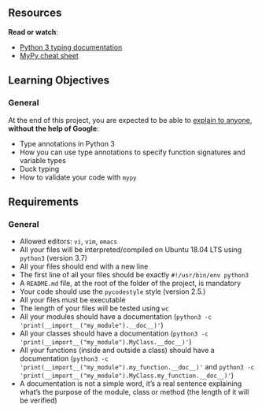 
## Resources

**Read or watch**:

-   [Python 3 typing documentation](https://intranet.alxswe.com/rltoken/5j0OtdWh36_HVAHKJX2gaA "Python 3 typing documentation")
-   [MyPy cheat sheet](https://intranet.alxswe.com/rltoken/Eud-nrUG7x3iT6JD2Sas-g "MyPy cheat sheet")

## Learning Objectives

### General

At the end of this project, you are expected to be able to  [explain to anyone](https://intranet.alxswe.com/rltoken/hGUom4nCewYmroS4ii_ZDQ "explain to anyone"),  **without the help of Google**:

-   Type annotations in Python 3
-   How you can use type annotations to specify function signatures and variable types
-   Duck typing
-   How to validate your code with  `mypy`

## Requirements

### General

-   Allowed editors:  `vi`,  `vim`,  `emacs`
-   All your files will be interpreted/compiled on Ubuntu 18.04 LTS using  `python3`  (version 3.7)
-   All your files should end with a new line
-   The first line of all your files should be exactly  `#!/usr/bin/env python3`
-   A  `README.md`  file, at the root of the folder of the project, is mandatory
-   Your code should use the  `pycodestyle`  style (version 2.5.)
-   All your files must be executable
-   The length of your files will be tested using  `wc`
-   All your modules should have a documentation (`python3 -c 'print(__import__("my_module").__doc__)'`)
-   All your classes should have a documentation (`python3 -c 'print(__import__("my_module").MyClass.__doc__)'`)
-   All your functions (inside and outside a class) should have a documentation (`python3 -c 'print(__import__("my_module").my_function.__doc__)'`  and  `python3 -c 'print(__import__("my_module").MyClass.my_function.__doc__)'`)
-   A documentation is not a simple word, it’s a real sentence explaining what’s the purpose of the module, class or method (the length of it will be verified)